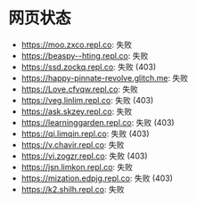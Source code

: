 # 网页状态
- https://moo.zxco.repl.co: 失败
- https://beaspy--hting.repl.co: 失败
- https://ssd.zockq.repl.co: 失败 (403)
- https://happy-pinnate-revolve.glitch.me: 失败
- https://Love.cfvqw.repl.co: 失败
- https://veg.linlim.repl.co: 失败 (403)
- https://ask.skzey.repl.co: 失败
- https://learninggarden.repl.co: 失败 (403)
- https://qi.limqin.repl.co: 失败 (403)
- https://v.chavir.repl.co: 失败
- https://vi.zogzr.repl.co: 失败 (403)
- https://jsn.limkon.repl.co: 失败
- https://mization.edpjg.repl.co: 失败 (403)
- https://k2.shilh.repl.co: 失败
